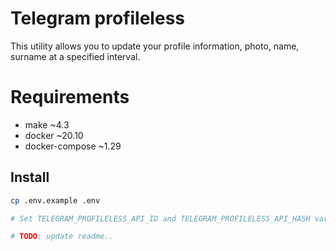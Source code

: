 # Telegram profileless

This utility allows you to update your profile information, photo, name, surname at a specified interval.

# Requirements

- make ~4.3
- docker ~20.10
- docker-compose ~1.29

## Install

```bash
cp .env.example .env

# Set TELEGRAM_PROFILELESS_API_ID and TELEGRAM_PROFILELESS_API_HASH variables in .env

# TODO: update readme..
```